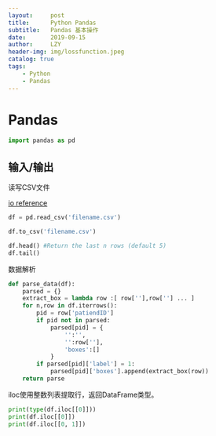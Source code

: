 ```yaml
---
layout:     post
title:      Python Pandas
subtitle:   Pandas 基本操作
date:       2019-09-15
author:     LZY
header-img: img/lossfunction.jpeg
catalog: true
tags:
    - Python
    - Pandas
---
```


# Pandas

```python
import pandas as pd
```

## 输入/输出

读写CSV文件

[io reference](https://pandas.pydata.org/pandas-docs/stable/user_guide/io.html#io-read-csv-table)

```python
df = pd.read_csv('filename.csv')

df.to_csv('filename.csv')
```

```python
df.head() #Return the last n rows (default 5)
df.tail()
```

数据解析

```python
def parse_data(df):
    parsed = {}
    extract_box = lambda row :[ row[''],row[''] ... ]
    for n,row in df.iterrows():
        pid = row['patiendID']
        if pid not in parsed:
            parsed[pid] = {
                '':'',
                '':row[''],
                'boxes':[]
            }
        if parsed[pid]['label'] = 1:
            parsed[pid]['boxes'].append(extract_box(row))
    return parse
```

iloc使用整数列表提取行，返回DataFrame类型。

```python
print(type(df.iloc[[0]]))
print(df.iloc[[0]])
print(df.iloc[[0, 1]])
```
